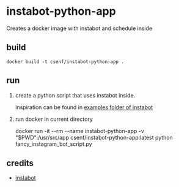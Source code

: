 # instabot-python-app
Creates a docker image with instabot and schedule inside

## build

    docker build -t csenf/instabot-python-app .
    
## run

1. create a python script that uses instabot inside.
    
    inspiration can be found in [examples folder of instabot](https://github.com/instagrambot/instabot/tree/master/examples)

1. run docker in current directory


    docker run -it --rm --name instabot-python-app -v "$PWD":/usr/src/app csenf/instabot-python-app:latest python fancy_instagram_bot_script.py
    
## credits

- [instabot](https://github.com/instagrambot/instabot)